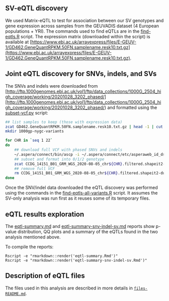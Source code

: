 ## SV-eQTL discovery

We used Matrix-eQTL to test for association between our SV genotypes and gene expression across samples from the GEUVADIS dataset (4 European populations + YRI).
The commands used to find eQTLs are in the [find-eqtls.R](find-eqtls.R) script.
The expression matrix (downloaded within the script) is available at [https://www.ebi.ac.uk/arrayexpress/files/E-GEUV-1/GD462.GeneQuantRPKM.50FN.samplename.resk10.txt.gz](https://www.ebi.ac.uk/arrayexpress/files/E-GEUV-1/GD462.GeneQuantRPKM.50FN.samplename.resk10.txt.gz).

## Joint eQTL discovery for SNVs, indels, and SVs

The SNVs and indels were downloaded from [http://ftp.1000genomes.ebi.ac.uk/vol1/ftp/data_collections/1000G_2504_high_coverage/working/20201028_3202_phased/][http://ftp.1000genomes.ebi.ac.uk/vol1/ftp/data_collections/1000G_2504_high_coverage/working/20201028_3202_phased/) and formatted using the [subset-vcf.py](subset-vcf.py) script:

```sh
## list samples to keep (those with expression data)
zcat GD462.GeneQuantRPKM.50FN.samplename.resk10.txt.gz | head -1 | cut -f 5- | sed 's/\t/\n/g' > sample.list
mkdir 1000gp-nygc-variants

for CHR in `seq 1 22`
do
	## download full VCF with phased SNVs and indels
    ~/.aspera/connect/bin/ascp -i ~/.aspera/connect/etc/asperaweb_id_dsa.openssh -Tr -Q -l 100M -P33001 -L- fasp-g1k@fasp.1000genomes.ebi.ac.uk:vol1/ftp/data_collections/1000G_2504_high_coverage/working/20201028_3202_phased/CCDG_14151_B01_GRM_WGS_2020-08-05_chr${CHR}.filtered.shapeit2-duohmm-phased.vcf.gz .
	## subset and format into 0/1/2 genotype
	zcat CCDG_14151_B01_GRM_WGS_2020-08-05_chr${CHR}.filtered.shapeit2-duohmm-phased.vcf.gz | python subset-vcf.py | gzip > 1000gp-nygc-variants/CCDG_14151_B01_GRM_WGS_2020-08-05_chr${CHR}.filtered.shapeit2-duohmm-phased.012.tsv.gz
	## remove full VCF
	rm CCDG_14151_B01_GRM_WGS_2020-08-05_chr${CHR}.filtered.shapeit2-duohmm-phased.vcf.gz
done
```

Once the SNV/indel data downloaded the eQTL discovery was performed using the commands in the [find-eqtls-all-variants.R](find-eqtls-all-variants.R) script.
It assumes the SV-only analysis was run first as it reuses some of its temporary files.

## eQTL results exploration

The [eqtl-summary.md](eqtl-summary.md) and [eqtl-summary-snv-indel-sv.md](eqtl-summary-snv-indel-sv.md) reports show p-value distribution, QQ plots and a summary of the eQTLs found in the two analysis mentioned above. 

To compile the reports: 

```
Rscript -e "rmarkdown::render('eqtl-summary.Rmd')"
Rscript -e "rmarkdown::render('eqtl-summary-snv-indel-sv.Rmd')"
```

## Description of eQTL files

The files used in this analysis are described in more details in [`files-README.md`](files-README.md).
